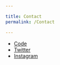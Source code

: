 ```yaml
---

title: Contact
permalink: /Contact

---
```

* [Code](https://github.com/yuqingliu19)
* [Twitter](https://twitter.com/yuqingliu19)
* [Instagram](https://www.instagram.com/yuqing_19)